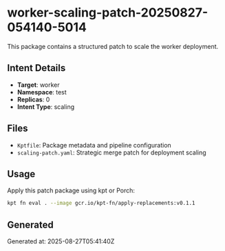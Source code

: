 # worker-scaling-patch-20250827-054140-5014

This package contains a structured patch to scale the worker deployment.

## Intent Details
- **Target**: worker
- **Namespace**: test  
- **Replicas**: 0
- **Intent Type**: scaling

## Files
- `Kptfile`: Package metadata and pipeline configuration
- `scaling-patch.yaml`: Strategic merge patch for deployment scaling

## Usage
Apply this patch package using kpt or Porch:

```bash
kpt fn eval . --image gcr.io/kpt-fn/apply-replacements:v0.1.1
```

## Generated
Generated at: 2025-08-27T05:41:40Z
